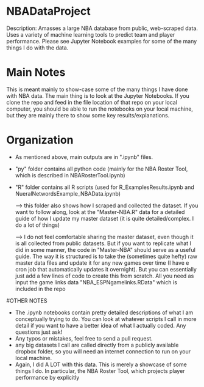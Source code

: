 # NBADataProject
Description: Amasses a large NBA database from public, web-scraped data. Uses a variety of machine learning tools to predict team and player performance. Please see Jupyter Notebook examples for some of the many things I do with the data.

# Main Notes
This is meant mainly to show-case some of the many things I have done with NBA data. The main thing is to look at the Jupyter Notebooks. If you clone the repo and feed in the file location of that repo on your local computer, you should be able to run the notebooks on your local machine, but they are mainly there to show some key results/explanations.

# Organization
- As mentioned above, main outputs are in ".ipynb" files.
- "py" folder contains all python code (mainly for the NBA Roster Tool, which is described in NBARosterTool.ipynb)
- "R" folder contains all R scripts (used for R_ExamplesResults.ipynb and NueralNetwordsExample_NBAData.ipynb)
     
     --> this folder also shows how I scraped and collected the dataset. If you want to follow along, look at the "Master-NBA.R"
     data for a detailed guide of how I update my master dataset (it is quite detailed/complex. I do a lot of things)
     
     --> I do not feel comfortable sharing the master dataset, even though it is all collected from public datasets. But if you want
     to replicate what I did in some manner, the code in "Master-NBA" should serve as a useful guide. The way it is structured is to take the (sometimes
     quite hefty) raw master data files and update it for any new games over time (I have e cron job that automatically updates it overnight). But you 
     can essentially just add a few lines of code to create this from scratch. All you need as input the game links data "NBA_ESPNgamelinks.RData"
     which is included in the repo


#OTHER NOTES
- The .ipynb notebooks contain pretty detailed descriptions of what I am conceptually trying to do. You can look at whatever scripts I call in more detail if you want
to have a better idea of what I actually coded. Any questions just ask!
- Any typos or mistakes, feel free to send a pull request.
- any big datasets I call are called directly from a publicly available dropbox folder, so you will need an internet connection to run on your local machine.
- Again, I did A LOT with this data. This is merely a showcase of some things I do. In particular, the NBA Roster Tool, which projects player performance
by explicitly 
